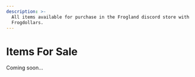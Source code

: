 ```yaml
---
description: >-
  All items available for purchase in the Frogland discord store with
  Frogdollars.
---
```


# Items For Sale

Coming soon...
